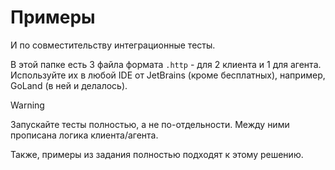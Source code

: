 # Примеры

И по совместительству интеграционные тесты.

В этой папке есть 3 файла формата `.http` - для 2 клиента и 1 для агента.
Используйте их в любой IDE от JetBrains (кроме бесплатных), например, GoLand (в ней и делалось).

> [!WARNING]
> Запускайте тесты полностью, а не по-отдельности.
> Между ними прописана логика клиента/агента.

Также, примеры из задания полностью подходят к этому решению.
